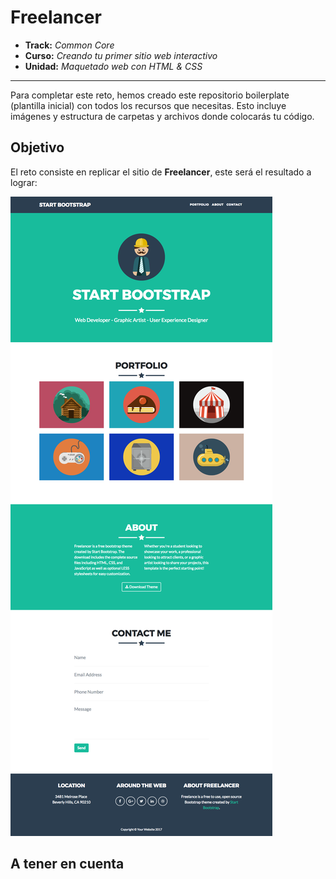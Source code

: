 # Freelancer

* **Track:** _Common Core_
* **Curso:** _Creando tu primer sitio web interactivo_
* **Unidad:** _Maquetado web con HTML & CSS_

***

Para completar este reto, hemos creado este repositorio boilerplate (plantilla
inicial) con todos los recursos que necesitas. Esto incluye imágenes y
estructura de carpetas y archivos donde colocarás tu código.



## Objetivo

El reto consiste en replicar el sitio de **Freelancer**, este será el resultado
a lograr:

![Freelancer Website](docs/fullpage.png)



## A tener en cuenta


